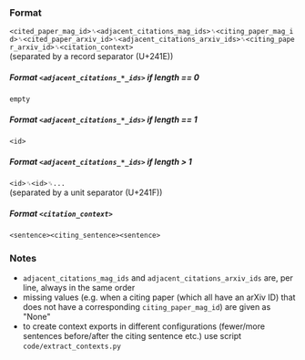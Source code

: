 ### Format

`<cited_paper_mag_id>␞<adjacent_citations_mag_ids>␞<citing_paper_mag_id>␞<cited_paper_arxiv_id>␞<adjacent_citations_arxiv_ids>␞<citing_paper_arxiv_id>␞<citation_context>`  
(separated by a record separator (U+241E))

##### Format `<adjacent_citations_*_ids>` if length == 0
`empty`

##### Format `<adjacent_citations_*_ids>` if length == 1
`<id>`

##### Format `<adjacent_citations_*_ids>` if length &gt; 1
`<id>␟<id>␟...`  
(separated by a unit separator (U+241F))

##### Format `<citation_context>`
`<sentence><citing_sentence><sentence>`

### Notes

* `adjacent_citations_mag_ids` and `adjacent_citations_arxiv_ids` are, per line, always in the same order
* missing values (e.g. when a citing paper (which all have an arXiv ID) that does not have a corresponding `citing_paper_mag_id`) are given as "None"
* to create context exports in different configurations (fewer/more sentences before/after the citing sentence etc.) use script `code/extract_contexts.py`
